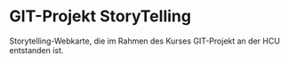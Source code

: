 # GIT-Projekt StoryTelling

Storytelling-Webkarte, die im Rahmen des Kurses GIT-Projekt an der HCU entstanden ist.

